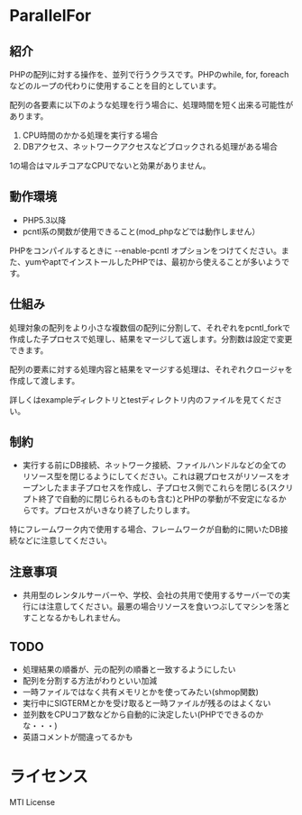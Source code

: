 # ParallelFor

## 紹介
PHPの配列に対する操作を、並列で行うクラスです。PHPのwhile, for, foreachなどのループの代わりに使用することを目的としています。

配列の各要素に以下のような処理を行う場合に、処理時間を短く出来る可能性があります。

1. CPU時間のかかる処理を実行する場合
2. DBアクセス、ネットワークアクセスなどブロックされる処理がある場合 

1の場合はマルチコアなCPUでないと効果がありません。

## 動作環境

* PHP5.3以降
* pcntl系の関数が使用できること(mod_phpなどでは動作しません）

PHPをコンパイルするときに --enable-pcntl オプションをつけてください。また、yumやaptでインストールしたPHPでは、最初から使えることが多いようです。

## 仕組み

処理対象の配列をより小さな複数個の配列に分割して、それぞれをpcntl_forkで作成した子プロセスで処理し、結果をマージして返します。分割数は設定で変更できます。


配列の要素に対する処理内容と結果をマージする処理は、それぞれクロージャを作成して渡します。

詳しくはexampleディレクトリとtestディレクトリ内のファイルを見てください。

## 制約

* 実行する前にDB接続、ネットワーク接続、ファイルハンドルなどの全てのリソース型を閉じるようにしてください。これは親プロセスがリソースをオープンしたまま子プロセスを作成し、子プロセス側でこれらを閉じる(スクリプト終了で自動的に閉じられるものも含む)とPHPの挙動が不安定になるからです。プロセスがいきなり終了したりします。

特にフレームワーク内で使用する場合、フレームワークが自動的に開いたDB接続などに注意してください。

## 注意事項

* 共用型のレンタルサーバーや、学校、会社の共用で使用するサーバーでの実行には注意してください。最悪の場合リソースを食いつぶしてマシンを落とすことなるかもしれません。

## TODO

* 処理結果の順番が、元の配列の順番と一致するようにしたい
* 配列を分割する方法がわりといい加減
* 一時ファイルではなく共有メモリとかを使ってみたい(shmop関数)
* 実行中にSIGTERMとかを受け取ると一時ファイルが残るのはよくない
* 並列数をCPUコア数などから自動的に決定したい(PHPでできるのかな・・・)
* 英語コメントが間違ってるかも

# ライセンス

MTI License
